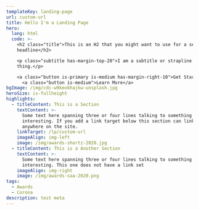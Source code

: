 ```yaml
---
templateKey: landing-page
url: custom-url
title: Hello I'm a Landing Page
hero:
  lang: html
  code: >-
    <h2 class="title">This is an H2 that you might want to use for a secondary
    headline</h2>

    <p class="subtitle has-margin-top-20">I am a subtitle or strapline kinda
    thing.</p>

    <a class="button is-primary is-medium has-margin-right-10">Get Started</a>
      <a class="button is-medium">Learn More</a>
bgImage: /img/cdc-w9keokhajkw-unsplash.jpg
heroSize: is-fullheight
highlights:
  - titleContent: This is a Section
    textContent: >-
      Some text here spanning three or four lines talking to something
      interesting. If you add a link target below this section can link to
      anywhere on the site.
    linkTarget: /lp/custom-url
    imageAlign: img-left
    image: /img/awards-shortz-2020.jpg
  - titleContent: This is a Another Section
    textContent: >-
      Some text here spanning three or four lines talking to something
      interesting. This one does not have a link set
    imageAlign: img-right
    image: /img/awards-saa-2020.png
tags:
  - Awards
  - Corona
description: test meta
---
```

